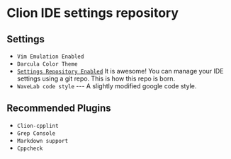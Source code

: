 # Clion IDE settings repository
## Settings 
* `Vim Emulation Enabled`
* `Darcula Color Theme`
* [`Settings Repository Enabled`](https://www.jetbrains.com/help/clion/2017.1/sharing-your-ide-settings.html)
It is awesome! You can manage your IDE settings using a git repo. This is how
this repo is born.
* `WaveLab code style` --- A slightly modified google code style. 


## Recommended Plugins 
* `Clion-cpplint`
* `Grep Console`
* `Markdown support`
* `Cppcheck`
